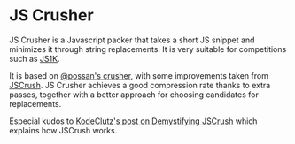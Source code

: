 # JS Crusher
JS Crusher is a Javascript packer that takes a short JS snippet and minimizes it through string replacements. It is very suitable for competitions such as [JS1K](http://js1k.com).

It is based on [@possan's crusher](https://github.com/possan/jsintros/blob/master/a/src/crush.js), with some improvements taken from [JSCrush](http://www.iteral.com/jscrush/). JS Crusher achieves a good compression rate thanks to extra passes, together with a better approach for choosing candidates for replacements.

Especial kudos to [KodeClutz's post on Demystifying JSCrush](http://blog.nikhilism.com/2012/04/demystifying-jscrush.html) which explains how JSCrush works.
